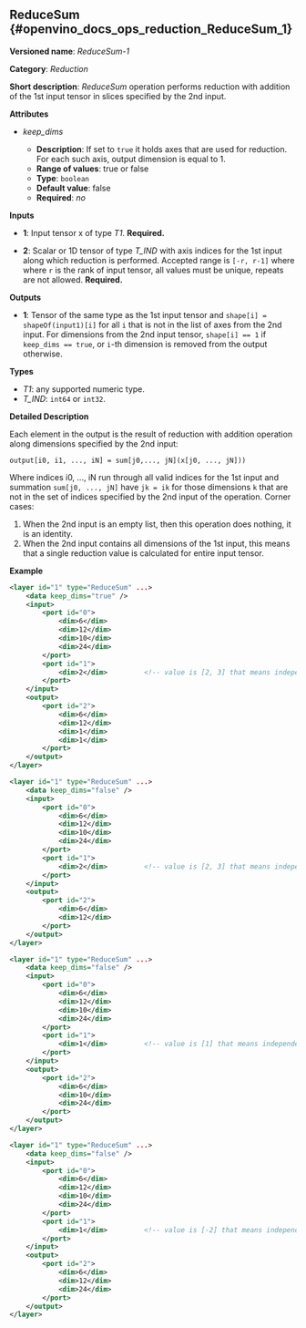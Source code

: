 ## ReduceSum <a name="ReduceSum"></a> {#openvino_docs_ops_reduction_ReduceSum_1}

**Versioned name**: *ReduceSum-1*

**Category**: *Reduction*

**Short description**: *ReduceSum* operation performs reduction with addition of the 1st input tensor in slices specified by the 2nd input.

**Attributes**

* *keep_dims*

  * **Description**: If set to `true` it holds axes that are used for reduction. For each such axis, output dimension is equal to 1.
  * **Range of values**: true or false
  * **Type**: `boolean`
  * **Default value**: false
  * **Required**: *no*

**Inputs**

* **1**: Input tensor x of type *T1*. **Required.**

* **2**: Scalar or 1D tensor of type *T_IND* with axis indices for the 1st input along which reduction is performed. Accepted range is `[-r, r-1]` where where `r` is the rank of input tensor, all values must be unique, repeats are not allowed. **Required.**

**Outputs**

* **1**: Tensor of the same type as the 1st input tensor and `shape[i] = shapeOf(input1)[i]` for all `i` that is not in the list of axes from the 2nd input. For dimensions from the 2nd input tensor, `shape[i] == 1` if `keep_dims == true`, or `i`-th dimension is removed from the output otherwise.

**Types**

* *T1*: any supported numeric type.
* *T_IND*: `int64` or `int32`.

**Detailed Description**

Each element in the output is the result of reduction with addition operation along dimensions specified by the 2nd input:

    output[i0, i1, ..., iN] = sum[j0,..., jN](x[j0, ..., jN]))

Where indices i0, ..., iN run through all valid indices for the 1st input and summation `sum[j0, ..., jN]` have `jk = ik` for those dimensions `k` that are not in the set of indices specified by the 2nd input of the operation. 
Corner cases:

1. When the 2nd input is an empty list, then this operation does nothing, it is an identity. 
2. When the 2nd input contains all dimensions of the 1st input, this means that a single reduction value is calculated for entire input tensor. 

**Example**

```xml
<layer id="1" type="ReduceSum" ...>
    <data keep_dims="true" />
    <input>
        <port id="0">
            <dim>6</dim>
            <dim>12</dim>
            <dim>10</dim>
            <dim>24</dim>
        </port>
        <port id="1">
            <dim>2</dim>         <!-- value is [2, 3] that means independent reduction in each channel and batch -->
        </port>
    </input>
    <output>
        <port id="2">
            <dim>6</dim>
            <dim>12</dim>
            <dim>1</dim>
            <dim>1</dim>
        </port>
    </output>
</layer>
```

```xml
<layer id="1" type="ReduceSum" ...>
    <data keep_dims="false" />
    <input>
        <port id="0">
            <dim>6</dim>
            <dim>12</dim>
            <dim>10</dim>
            <dim>24</dim>
        </port>
        <port id="1">
            <dim>2</dim>         <!-- value is [2, 3] that means independent reduction in each channel and batch -->
        </port>
    </input>
    <output>
        <port id="2">
            <dim>6</dim>
            <dim>12</dim>
        </port>
    </output>
</layer>
```

```xml
<layer id="1" type="ReduceSum" ...>
    <data keep_dims="false" />
    <input>
        <port id="0">
            <dim>6</dim>
            <dim>12</dim>
            <dim>10</dim>
            <dim>24</dim>
        </port>
        <port id="1">
            <dim>1</dim>         <!-- value is [1] that means independent reduction in each channel and spatial dimensions -->
        </port>
    </input>
    <output>
        <port id="2">
            <dim>6</dim>
            <dim>10</dim>
            <dim>24</dim>
        </port>
    </output>
</layer>
```

```xml
<layer id="1" type="ReduceSum" ...>
    <data keep_dims="false" />
    <input>
        <port id="0">
            <dim>6</dim>
            <dim>12</dim>
            <dim>10</dim>
            <dim>24</dim>
        </port>
        <port id="1">
            <dim>1</dim>         <!-- value is [-2] that means independent reduction in each channel, batch and second spatial dimension -->
        </port>
    </input>
    <output>
        <port id="2">
            <dim>6</dim>
            <dim>12</dim>
            <dim>24</dim>
        </port>
    </output>
</layer>
```